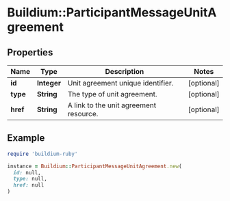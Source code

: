 # Buildium::ParticipantMessageUnitAgreement

## Properties

| Name | Type | Description | Notes |
| ---- | ---- | ----------- | ----- |
| **id** | **Integer** | Unit agreement unique identifier. | [optional] |
| **type** | **String** | The type of unit agreement. | [optional] |
| **href** | **String** | A link to the unit agreement resource. | [optional] |

## Example

```ruby
require 'buildium-ruby'

instance = Buildium::ParticipantMessageUnitAgreement.new(
  id: null,
  type: null,
  href: null
)
```

